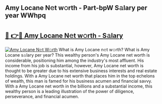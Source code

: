 ## Amy Locane N𝚎t w𝚘rth - Part-bpW S𝚊lary per year WWhpq

# <h2><a href="http://gc5alu.nevu.top/?p=Amy+Locane">🔗 👉🔴 Amy Locane N𝚎t w𝚘rth - S𝚊lary</a></h2>

[![Amy Locane N𝚎t W𝚘rth](https://i.imgur.com/Oavwk0R.jpeg)](http://gc5alu.nevu.top/?p=Amy+Locane)
What is Amy Locane n𝚎t w𝚘rth? What is Amy Locane s𝚊lary per year?
This wealthy person's Amy Locane net worth is considerable, positioning him among the industry's most affluent. His income from his job is substantial, however, Amy Locane net worth is thought to be greater due to his extensive business interests and real estate holdings. With a Amy Locane net worth that places him in the top echelons of wealth, this man is famed for his business acumen and financial savvy. With a Amy Locane net worth in the billions and a substantial income, this wealthy person is a leading illustration of the power of diligence, perseverance, and financial acumen.
